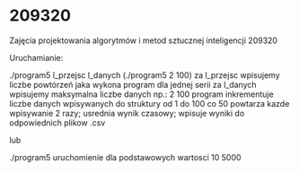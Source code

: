 # 209320
Zajęcia projektowania algorytmów i metod sztucznej inteligencji 209320

Uruchamianie:

./program5 l_przejsc l_danych (./program5 2 100)
za l_przejsc wpisujemy liczbe powtórzeń jaka wykona program dla jednej serii
za l_danych wpisujemy maksymalna liczbe danych
np.: 2 100    program inkrementuje liczbe danych wpisywanych do struktury od 1 do 100 co 50 powtarza kazde wpisywanie 2 razy;
usrednia wynik czasowy; wpisuje wyniki do odpowiednich plikow .csv

lub 
	
./program5
uruchomienie dla podstawowych wartosci 10 5000
